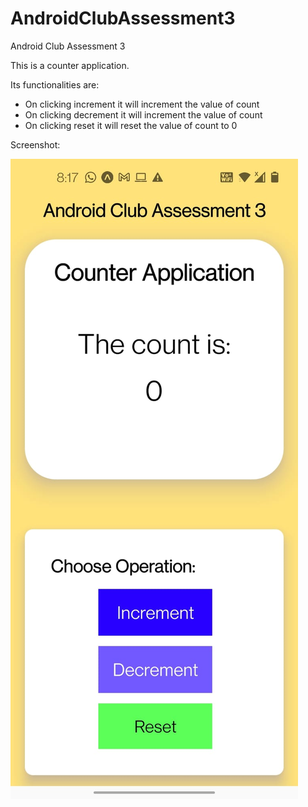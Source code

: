 # AndroidClubAssessment3
Android Club Assessment 3

This is a counter application.

Its functionalities are:

- On clicking increment it will increment the value of count
- On clicking decrement it will increment the value of count
- On clicking reset it will reset the value of count to 0
 
 Screenshot:
 
![alt text](https://github.com/07Rochak/AndroidClubAssessment3/blob/master/assets/screenshot.jpeg?raw=true)
